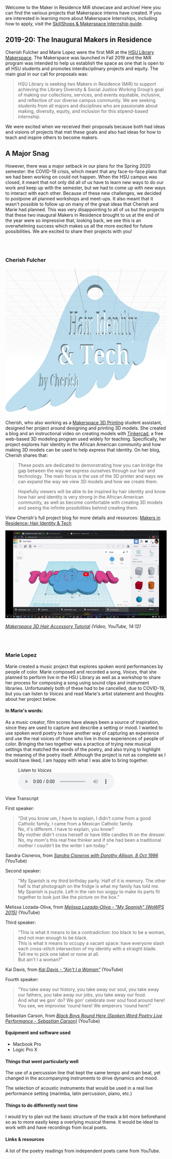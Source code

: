 Welcome to the Maker in Residence MiR showcase and archive! Here you can find the various projects that Makerspace interns have created. If you are interested in learning more about Makerspace Internships, including how to apply, visit the [SkillShops &amp; Makerspace Internship guide](https://libguides.humboldt.edu/internshowcase/apply).

## 2019-20: The Inaugural Makers in Residence
Cherish Fulcher and Marie Lopez were the first MiR at the [HSU Library Makerspace](http://libguides.humboldt.edu/makerspace). The Makerspace was launched in Fall 2019 and the MiR program was intended to help us establish the space as one that is open to all HSU students and promotes interdisciplinary projects and equity. The main goal in our call for proposals was: 

> HSU Library is seeking two Makers in Residence (MiR) to support achieving the Library Diversity & Social Justice Working Group’s goal of making our collections, services, and events equitable, inclusive, and reflective of our diverse campus community. We are seeking students from all majors and disciplines who are passionate about making, diversity, equity, and inclusion for this stipend-based internship.

We were excited when we received their proposals because both had ideas and visions of projects that met these goals and also had ideas for how to teach and inspire others to become makers.

## A Major Snag

However, there was a major setback in our plans for the Spring 2020 semester: the COVID-19 crisis, which meant that any face-to-face plans that we had been working on could not happen. When the HSU campus was closed, it meant that not only did all of us have to learn new ways to do our work and keep up with the semester, but we had to come up with new ways to interact with each other. Because of these new challenges, we decided to postpone all planned workshops and meet-ups. It also meant that it wasn't possible to follow up on many of the great ideas that Cherish and Marie had planned. This was very disappointing to all of us but the projects that these two inaugural Makers in Residence brought to us at the end of the year were so impressive that, looking back, we see this is an overwhelming success which makes us all the more excited for future possibilities. We are excited to share their projects with you!

<br><br>
    
### Cherish Fulcher

![title image: Hair Identity & Tech, by Cherish](/images/cherishBlogTitle.png)

Cherish, who also working as a [Makerspace 3D Printing](http://libguides.humboldt.edu/makerspace/3dprinting) student assistant, designed her project around designing and printing 3D models. She created a blog and an instructional video on creating models with [Tinkercad](https://www.tinkercad.com/), a free web-based 3D modeling program used widely for teaching. Specifically, her project explores hair identity in the African American community and how making 3D models can be used to help express that identity. On her blog, Cherish shares that:

> These posts are dedicated to demonstrating how you can bridge the gap between the way we express ourselves through our hair and technology. The main focus is the use of the 3D printer and ways we can expand the way we view 3D models and how we create them. 

> Hopefully viewers will be able to be inspired by hair identity and know how hair and identity is very strong in the African American community, as well as become comfortable with creating 3D models and seeing the infinite possibilities behind creating them. 

View Cherish's full project blog for more details and resources: [Makers in Residence: Hair Identity & Tech](https://itsjusthairidentity.tumblr.com/) 

[![YouTube Tutorial Screenshot](/images/tutorialScreenShot.png)](https://youtu.be/P89P-8eBEms)

_[Makerspace 3D Hair Accessory Tutorial](https://youtu.be/P89P-8eBEms) (Video, YouTube, 14:12)_
    
<br><br>
    
### Marie Lopez

Marie created a music project that explores spoken word performances by people of color. Marie composed and recorded a song, _Voices_, that she planned to perform live in the HSU Library as well as a workshop to share her process for composing a song using sound clips and instrument libraries. Unfortunately both of these had to be cancelled, due to COVID-19, but you can listen to _Voices_ and read Marie's artist statement and thoughts about her project below.

#### In Marie's words:

As a music creator, film scores have always been a source of inspiration, since they are used to capture and describe a setting or mood. I wanted to use spoken word poetry to have another way of capturing an experience and use the real voices of those who live in those experiences of people of color. Bringing the two together was a practice of trying new musical settings that matched the words of the poetry, and also trying to highlight the meaning of the poetry itself. Although the project is not as complete as I would have liked, I am happy with what I was able to bring together. 

<figure>
<figcaption>Listen to <i>Voices</i></figcaption>
<audio controls src="https://raw.githubusercontent.com/HSUMakerspace/makerinresidence/master/Voices.m4a"><p>Github markdown and some browsers don't support HTML5 audio. Here is a <a href="https://raw.githubusercontent.com/HSUMakerspace/makerinresidence/master/Voices.m4a">link to the audio</a> instead.</p></audio>
</figure>

<p class="button">View Transcript</p>
<div class="transcript">
    
<p class="bold">First speaker:</p>
<blockquote>"Did you know um, I have to explain, I didn't come from a good Catholic family, I came from a Mexican Catholic family.<br>
    No, it's different. I have to explain, you know?<br>
    My mother didn't cross herself or have little candles lit on the dresser.<br>
    No, my mom's this real free thinker and if she had been a traditional mother I couldn't be the writer I am today."</blockquote>
<footer>Sandra Cisneros, from <cite><a href="https://www.youtube.com/watch?v=2brwzI6KmkE" target="_blank">Sandra Cisneros with Dorothy Allison, 8 Oct 1996</a></cite> (YouTube)</footer>

<p class="bold">Second speaker:</p>
<blockquote>"My Spanish is my third birthday party. Half of it is memory. The other half is that photograph on the fridge is what my family has told me.<br>
    My Spanish is puzzle. Left in the rain too soggy to make its parts fit together to look just like the picture on the box."</blockquote>
<footer>Melissa Lozada-Oliva, from <cite><a href="https://www.youtube.com/watch?v=fE-c4Bj_RT0" target="_blank">Melissa Lozada-Oliva - "My Spanish" (WoWPS 2015)</a></cite> (YouTube)</footer>

<p class="bold">Third speaker:</p>
<blockquote>"This is what it means to be a contradiction: too black to be a woman, and not man enough to be black.<br>
    This is what it means to occupy a vacant space: have everyone slash each cross-stitch intersection of my identity with a straight blade. <br>
    Tell me to pick one label or none at all.<br>
    But ain't I a woman?"</blockquote>
<footer>Kai Davis, from <cite><a href="https://www.youtube.com/watch?v=Z0F_6GMOa-8" target="_blank">Kai Davis - "Ain't I a Woman"</a></cite> (YouTube)</footer>

<p class="bold">Fourth speaker:</p>
<blockquote>"You take away our history, you take away our soul, you take away our fathers, you take away our jobs, you take away our food.<br>
    And what we gon' do? We gon' celebrate over soul food around here! You see, we improvise 'round here! We emperors 'round here!"</blockquote> 
<footer>Sebastian Carson, from <cite><a href="https://www.youtube.com/watch?v=SA1epAtb0_w" target="_blank">Black Boys Round Here (Spoken Word Poetry Live Performance - Sebastian Carson)</a></cite> (YouTube)</footer>
</div>

#### Equipment and software used

* Macbook Pro
* Logic Pro X

#### Things that went particularly well

The use of a percussion line that kept the same tempo and main beat, yet changed in the accompanying instruments to drive dynamics and mood.

The selection of acoustic instruments that would be used in a real live performance setting (marimba, latin percussion, piano, etc.)

#### Things to do differently next time

I would try to plan out the basic structure of the track a bit more beforehand so as to more easily keep a overlying musical theme. 
It would be ideal to work with and have recordings from local poets.

#### Links &amp; resources

A lot of the poetry readings from independent poets came from YouTube.
